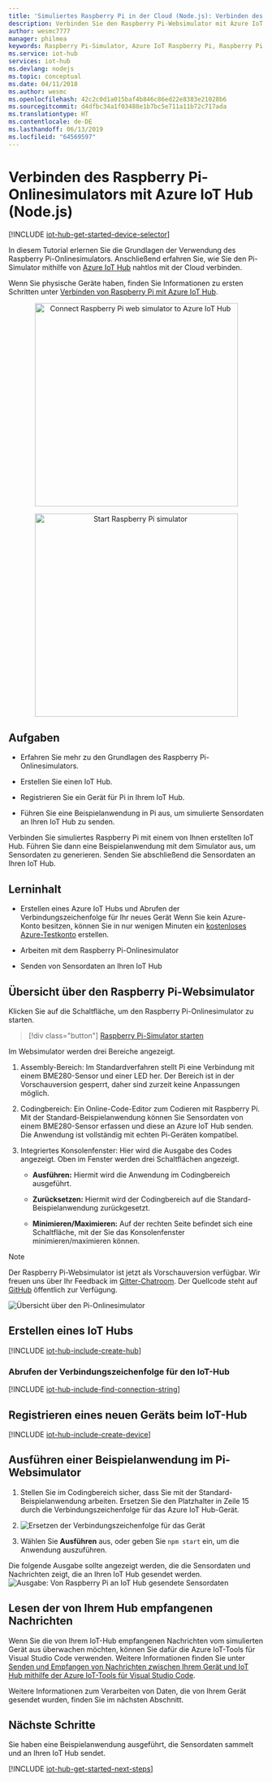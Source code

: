```yaml
---
title: 'Simuliertes Raspberry Pi in der Cloud (Node.js): Verbinden des Raspberry Pi-Websimulators mit Azure IoT Hub | Microsoft-Dokumentation'
description: Verbinden Sie den Raspberry Pi-Websimulator mit Azure IoT Hub, damit Raspberry Pi Daten an die Azure-Cloud sendet.
author: wesmc7777
manager: philmea
keywords: Raspberry Pi-Simulator, Azure IoT Raspberry Pi, Raspberry Pi IoT Hub, Raspberry Pi sendet Daten an Cloud, Raspberry Pi in der Cloud
ms.service: iot-hub
services: iot-hub
ms.devlang: nodejs
ms.topic: conceptual
ms.date: 04/11/2018
ms.author: wesmc
ms.openlocfilehash: 42c2c0d1a015baf4b846c86ed22e8383e21028b6
ms.sourcegitcommit: d4dfbc34a1f03488e1b7bc5e711a11b72c717ada
ms.translationtype: HT
ms.contentlocale: de-DE
ms.lasthandoff: 06/13/2019
ms.locfileid: "64569597"
---
```

# <a name="connect-raspberry-pi-online-simulator-to-azure-iot-hub-nodejs"></a>Verbinden des Raspberry Pi-Onlinesimulators mit Azure IoT Hub (Node.js)

[!INCLUDE [iot-hub-get-started-device-selector](../../includes/iot-hub-get-started-device-selector.md)]

In diesem Tutorial erlernen Sie die Grundlagen der Verwendung des Raspberry Pi-Onlinesimulators. Anschließend erfahren Sie, wie Sie den Pi-Simulator mithilfe von [Azure IoT Hub](about-iot-hub.md) nahtlos mit der Cloud verbinden.

Wenn Sie physische Geräte haben, finden Sie Informationen zu ersten Schritten unter [Verbinden von Raspberry Pi mit Azure IoT Hub](iot-hub-raspberry-pi-kit-node-get-started.md).

<p>
<div id="diag" style="width:100%; text-align:center">
<a href="https://azure-samples.github.io/raspberry-pi-web-simulator/#getstarted" target="_blank">
<img src="media/iot-hub-raspberry-pi-web-simulator/3-banner.png" alt="Connect Raspberry Pi web simulator to Azure IoT Hub" width="400">
</div>
<p>
<div id="button" style="width:100%; text-align:center">
<a href="https://azure-samples.github.io/raspberry-pi-web-simulator/#Getstarted" target="_blank">
<img src="media/iot-hub-raspberry-pi-web-simulator/6-button-default.png" alt="Start Raspberry Pi simulator" width="400" onmouseover="this.src='media/iot-hub-raspberry-pi-web-simulator/5-button-click.png';" onmouseout="this.src='media/iot-hub-raspberry-pi-web-simulator/6-button-default.png';">
</div>

## <a name="what-you-do"></a>Aufgaben

* Erfahren Sie mehr zu den Grundlagen des Raspberry Pi-Onlinesimulators.

* Erstellen Sie einen IoT Hub.

* Registrieren Sie ein Gerät für Pi in Ihrem IoT Hub.

* Führen Sie eine Beispielanwendung in Pi aus, um simulierte Sensordaten an Ihren IoT Hub zu senden.

Verbinden Sie simuliertes Raspberry Pi mit einem von Ihnen erstellten IoT Hub. Führen Sie dann eine Beispielanwendung mit dem Simulator aus, um Sensordaten zu generieren. Senden Sie abschließend die Sensordaten an Ihren IoT Hub.

## <a name="what-you-learn"></a>Lerninhalt

* Erstellen eines Azure IoT Hubs und Abrufen der Verbindungszeichenfolge für Ihr neues Gerät Wenn Sie kein Azure-Konto besitzen, können Sie in nur wenigen Minuten ein [kostenloses Azure-Testkonto](https://azure.microsoft.com/free/) erstellen.

* Arbeiten mit dem Raspberry Pi-Onlinesimulator

* Senden von Sensordaten an Ihren IoT Hub

## <a name="overview-of-raspberry-pi-web-simulator"></a>Übersicht über den Raspberry Pi-Websimulator

Klicken Sie auf die Schaltfläche, um den Raspberry Pi-Onlinesimulator zu starten.

> [!div class="button"]
> <a href="https://azure-samples.github.io/raspberry-pi-web-simulator/#GetStarted" target="_blank">Raspberry Pi-Simulator starten</a>

Im Websimulator werden drei Bereiche angezeigt.

1. Assembly-Bereich: Im Standardverfahren stellt Pi eine Verbindung mit einem BME280-Sensor und einer LED her. Der Bereich ist in der Vorschauversion gesperrt, daher sind zurzeit keine Anpassungen möglich.

2. Codingbereich: Ein Online-Code-Editor zum Codieren mit Raspberry Pi. Mit der Standard-Beispielanwendung können Sie Sensordaten von einem BME280-Sensor erfassen und diese an Azure IoT Hub senden. Die Anwendung ist vollständig mit echten Pi-Geräten kompatibel. 

3. Integriertes Konsolenfenster: Hier wird die Ausgabe des Codes angezeigt. Oben im Fenster werden drei Schaltflächen angezeigt.

   * **Ausführen:** Hiermit wird die Anwendung im Codingbereich ausgeführt.

   * **Zurücksetzen:** Hiermit wird der Codingbereich auf die Standard-Beispielanwendung zurückgesetzt.

   * **Minimieren/Maximieren:** Auf der rechten Seite befindet sich eine Schaltfläche, mit der Sie das Konsolenfenster minimieren/maximieren können.

> [!NOTE]
> Der Raspberry Pi-Websimulator ist jetzt als Vorschauversion verfügbar. Wir freuen uns über Ihr Feedback im [Gitter-Chatroom](https://gitter.im/Microsoft/raspberry-pi-web-simulator). Der Quellcode steht auf [GitHub](https://github.com/Azure-Samples/raspberry-pi-web-simulator) öffentlich zur Verfügung.

![Übersicht über den Pi-Onlinesimulator](media/iot-hub-raspberry-pi-web-simulator/0-overview.png)

## <a name="create-an-iot-hub"></a>Erstellen eines IoT Hubs

[!INCLUDE [iot-hub-include-create-hub](../../includes/iot-hub-include-create-hub.md)]

### <a name="retrieve-connection-string-for-iot-hub"></a>Abrufen der Verbindungszeichenfolge für den IoT-Hub

[!INCLUDE [iot-hub-include-find-connection-string](../../includes/iot-hub-include-find-connection-string.md)]

## <a name="register-a-new-device-in-the-iot-hub"></a>Registrieren eines neuen Geräts beim IoT-Hub

[!INCLUDE [iot-hub-include-create-device](../../includes/iot-hub-include-create-device.md)]

## <a name="run-a-sample-application-on-pi-web-simulator"></a>Ausführen einer Beispielanwendung im Pi-Websimulator

1. Stellen Sie im Codingbereich sicher, dass Sie mit der Standard-Beispielanwendung arbeiten. Ersetzen Sie den Platzhalter in Zeile 15 durch die Verbindungszeichenfolge für das Azure IoT Hub-Gerät.
1. 
   ![Ersetzen der Verbindungszeichenfolge für das Gerät](media/iot-hub-raspberry-pi-web-simulator/1-connectionstring.png)

2. Wählen Sie **Ausführen** aus, oder geben Sie `npm start` ein, um die Anwendung auszuführen.

Die folgende Ausgabe sollte angezeigt werden, die die Sensordaten und Nachrichten zeigt, die an Ihren IoT Hub gesendet werden.![Ausgabe: Von Raspberry Pi an IoT Hub gesendete Sensordaten](media/iot-hub-raspberry-pi-web-simulator/2-run-application.png)

## <a name="read-the-messages-received-by-your-hub"></a>Lesen der von Ihrem Hub empfangenen Nachrichten

Wenn Sie die von Ihrem IoT-Hub empfangenen Nachrichten vom simulierten Gerät aus überwachen möchten, können Sie dafür die Azure IoT-Tools für Visual Studio Code verwenden. Weitere Informationen finden Sie unter [Senden und Empfangen von Nachrichten zwischen Ihrem Gerät und IoT Hub mithilfe der Azure IoT-Tools für Visual Studio Code](iot-hub-vscode-iot-toolkit-cloud-device-messaging.md).

Weitere Informationen zum Verarbeiten von Daten, die von Ihrem Gerät gesendet wurden, finden Sie im nächsten Abschnitt.

## <a name="next-steps"></a>Nächste Schritte

Sie haben eine Beispielanwendung ausgeführt, die Sensordaten sammelt und an Ihren IoT Hub sendet.

[!INCLUDE [iot-hub-get-started-next-steps](../../includes/iot-hub-get-started-next-steps.md)]
